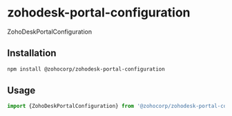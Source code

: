 # zohodesk-portal-configuration

ZohoDeskPortalConfiguration

## Installation

```sh
npm install @zohocorp/zohodesk-portal-configuration
```

## Usage


```js
import {ZohoDeskPortalConfiguration} from '@zohocorp/zohodesk-portal-configuration';
```